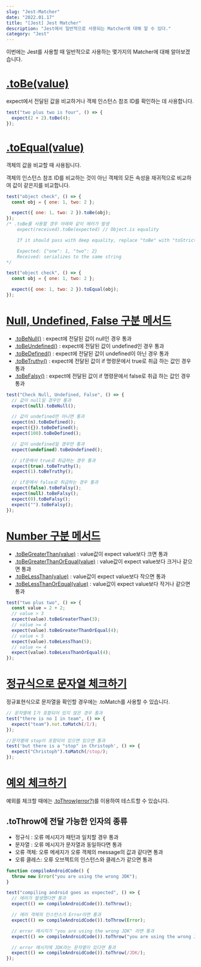 ```yaml
---
slug: "Jest-Matcher"
date: "2022.01.17"
title: "[Jest] Jest Matcher"
description: "Jest에서 일반적으로 사용되는 Matcher에 대해 알 수 있다."
category: "Jest"
---
```


이번에는 Jest를 사용할 때 일반적으로 사용하는 몇가지의 Matcher에 대해 알아보겠습니다.

# [.toBe(value)](https://jestjs.io/docs/expect#tobevalue)

expect에서 전달된 값을 비교하거나 객체 인스턴스 참조 ID를 확인하는 데 사용합니다.

```javascript
test("two plus two is four", () => {
  expect(2 + 2).toBe(4);
});
```

# [.toEqual(value)](https://jestjs.io/docs/expect#toequalvalue)

객체의 값을 비교할 때 사용됩니다.

객체의 인스턴스 참조 ID를 비교하는 것이 아닌 객체의 모든 속성을 재귀적으로 비교하여 값이 같은지를 비교합니다.

```javascript
test("object check", () => {
  const obj = { one: 1, two: 2 };

  expect({ one: 1, two: 2 }).toBe(obj);
});
/* .toBe를 사용할 경우 아래와 같이 에러가 발생
    expect(received).toBe(expected) // Object.is equality

    If it should pass with deep equality, replace "toBe" with "toStrictEqual"

    Expected: {"one": 1, "two": 2}
    Received: serializes to the same string
*/

test("object check", () => {
  const obj = { one: 1, two: 2 };

  expect({ one: 1, two: 2 }).toEqual(obj);
});
```

# [Null, Undefined, False 구분 메서드](https://jestjs.io/docs/using-matchers#truthiness)

- [.toBeNull()](https://jestjs.io/docs/expect#tobenull) : expect에 전달된 값이 null인 경우 통과
- [.toBeUndefined()](https://jestjs.io/docs/expect#tobeundefined) : expect에 전달된 값이 undefined인 경우 통과
- [.toBeDefined()](https://jestjs.io/docs/expect#tobedefined) : expect에 전달된 값이 undefined이 아닌 경우 통과
- [.toBeTruthy()](https://jestjs.io/docs/expect#tobetruthy) : expect에 전달된 값이 if 명령문에서 true로 취급 하는 값인 경우 통과
- [.toBeFalsy()](https://jestjs.io/docs/expect#tobefalsy) : expect에 전달된 값이 if 명령문에서 false로 취급 하는 값인 경우 통과

```javascript
test("Check Null, Undefined, False", () => {
  // 값이 null일 경우만 통과
  expect(null).toBeNull();

  // 값이 undefined만 아니면 통과
  expect(n).toBeDefined();
  expect({}).toBeDefined();
  expect(100).toBeDefined();

  // 값이 undefined일 경우만 통과
  expect(undefined).toBeUndefined();

  // if문에서 true로 취급하는 경우 통과
  expect(true).toBeTruthy();
  expect(1).toBeTruthy();

  // if문에서 false로 취급하는 경우 통과
  expect(false).toBeFalsy();
  expect(null).toBeFalsy();
  expect(0).toBeFalsy();
  expect("").toBeFalsy();
});
```

# [Number 구분 메서드](https://jestjs.io/docs/using-matchers#numbers)

- [.toBeGreaterThan(value)](https://jestjs.io/docs/expect#tobegreaterthannumber--bigint) : value값이 expect value보다 크면 통과
- [.toBeGreaterThanOrEqual(value)](https://jestjs.io/docs/expect#tobegreaterthanorequalnumber--bigint) : value값이 expect value보다 크거나 같으면 통과
- [.toBeLessThan(value)](https://jestjs.io/docs/expect#tobelessthannumber--bigint) : value값이 expect value보다 작으면 통과
- [.toBeLessThanOrEqual(value)](https://jestjs.io/docs/expect#tobelessthanorequalnumber--bigint) : value값이 expect value보다 작거나 같으면 통과

```javascript
test("two plus two", () => {
  const value = 2 + 2;
  // value > 3
  expect(value).toBeGreaterThan(3);
  // value >= 4
  expect(value).toBeGreaterThanOrEqual(4);
  // value < 5
  expect(value).toBeLessThan(5);
  // value <= 4
  expect(value).toBeLessThanOrEqual(4);
});
```

# [정규식으로 문자열 체크하기](https://jestjs.io/docs/using-matchers#strings)

정규표현식으로 문자열을 확인할 경우에는 .toMatch를 사용할 수 있습니다.

```javascript
// 문자열에 I가 포함되어 있지 않은 경우 통과
test("there is no I in team", () => {
  expect("team").not.toMatch(/I/);
});

//문자열에 stop이 포함되어 있으면 있으면 통과
test('but there is a "stop" in Christoph', () => {
  expect("Christoph").toMatch(/stop/);
});
```

# [예외 체크하기](https://jestjs.io/docs/using-matchers#exceptions)

예외를 체크할 때에는 [.toThrow(error?)](https://jestjs.io/docs/expect#tothrowerror)를 이용하여 테스트할 수 있습니다.

## .toThrow에 전달 가능한 인자의 종류

- 정규식 : 오류 메시지가 패턴과 일치할 경우 통과
- 문자열 : 오류 메시지가 문자열과 동일하다면 통과
- 오류 객체: 오류 메세지가 오류 객체의 message의 값과 같다면 통과
- 오류 클레스: 오류 오브젝트의 인스턴스와 클레스가 같으면 통과

```javascript
function compileAndroidCode() {
  throw new Error("you are using the wrong JDK");
}

test("compiling android goes as expected", () => {
  // 에러가 발생했다면 통과
  expect(() => compileAndroidCode()).toThrow();

  // 에러 객체의 인스턴스가 Error라면 통과
  expect(() => compileAndroidCode()).toThrow(Error);

  // error 메시지가 "you are using the wrong JDK" 라면 통과
  expect(() => compileAndroidCode()).toThrow("you are using the wrong JDK");

  // error 메시지에 JDK라는 문자열이 있다면 통과
  expect(() => compileAndroidCode()).toThrow(/JDK/);
});
```
